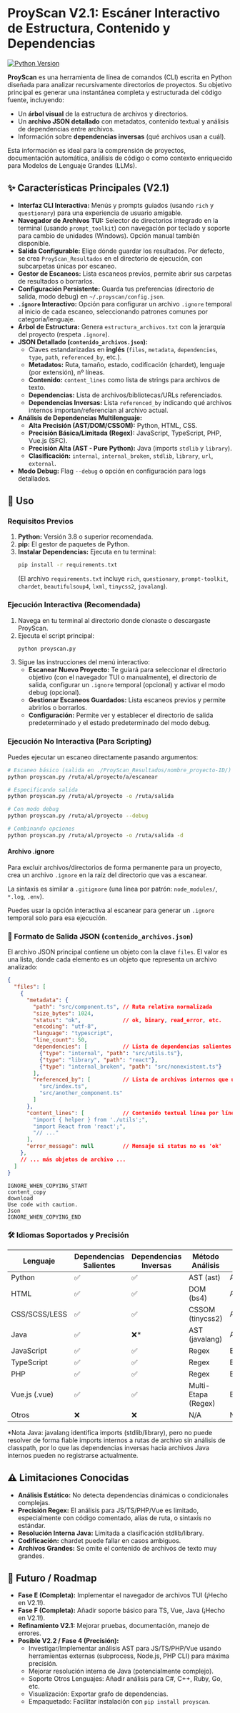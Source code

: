 # ProyScan V2.1: Escáner Interactivo de Estructura, Contenido y Dependencias

[![Python Version](https://img.shields.io/badge/python-3.8+-blue.svg)](https://www.python.org/downloads/)
<!-- Añadir más badges si es relevante: licencia, build status, etc. -->

**ProyScan** es una herramienta de línea de comandos (CLI) escrita en Python diseñada para analizar recursivamente directorios de proyectos. Su objetivo principal es generar una instantánea completa y estructurada del código fuente, incluyendo:

*   Un **árbol visual** de la estructura de archivos y directorios.
*   Un **archivo JSON detallado** con metadatos, contenido textual y análisis de dependencias entre archivos.
*   Información sobre **dependencias inversas** (qué archivos usan a cuál).

Esta información es ideal para la comprensión de proyectos, documentación automática, análisis de código o como contexto enriquecido para Modelos de Lenguaje Grandes (LLMs).

## ✨ Características Principales (V2.1)

*   **Interfaz CLI Interactiva:** Menús y prompts guiados (usando `rich` y `questionary`) para una experiencia de usuario amigable.
*   **Navegador de Archivos TUI:** Selector de directorios integrado en la terminal (usando `prompt_toolkit`) con navegación por teclado y soporte para cambio de unidades (Windows). Opción manual también disponible.
*   **Salida Configurable:** Elige dónde guardar los resultados. Por defecto, se crea `ProyScan_Resultados` en el directorio de ejecución, con subcarpetas únicas por escaneo.
*   **Gestor de Escaneos:** Lista escaneos previos, permite abrir sus carpetas de resultados o borrarlos.
*   **Configuración Persistente:** Guarda tus preferencias (directorio de salida, modo debug) en `~/.proyscan/config.json`.
*   **`.ignore` Interactivo:** Opción para configurar un archivo `.ignore` temporal al inicio de cada escaneo, seleccionando patrones comunes por categoría/lenguaje.
*   **Árbol de Estructura:** Genera `estructura_archivos.txt` con la jerarquía del proyecto (respeta `.ignore`).
*   **JSON Detallado (`contenido_archivos.json`):**
    *   Claves estandarizadas en **inglés** (`files`, `metadata`, `dependencies`, `type`, `path`, `referenced_by`, etc.).
    *   **Metadatos:** Ruta, tamaño, estado, codificación (chardet), lenguaje (por extensión), nº líneas.
    *   **Contenido:** `content_lines` como lista de strings para archivos de texto.
    *   **Dependencias:** Lista de archivos/bibliotecas/URLs referenciados.
    *   **Dependencias Inversas:** Lista `referenced_by` indicando qué archivos internos importan/referencian al archivo actual.
*   **Análisis de Dependencias Multilenguaje:**
    *   **Alta Precisión (AST/DOM/CSSOM):** Python, HTML, CSS.
    *   **Precisión Básica/Limitada (Regex):** JavaScript, TypeScript, PHP, Vue.js (SFC).
    *   **Precisión Alta (AST - Pure Python):** Java (imports `stdlib` y `library`).
    *   **Clasificación:** `internal`, `internal_broken`, `stdlib`, `library`, `url`, `external`.
*   **Modo Debug:** Flag `--debug` o opción en configuración para logs detallados.

## 🚀 Uso

### Requisitos Previos

1.  **Python:** Versión 3.8 o superior recomendada.
2.  **pip:** El gestor de paquetes de Python.
3.  **Instalar Dependencias:** Ejecuta en tu terminal:
    ```bash
    pip install -r requirements.txt
    ```
    (El archivo `requirements.txt` incluye `rich`, `questionary`, `prompt-toolkit`, `chardet`, `beautifulsoup4`, `lxml`, `tinycss2`, `javalang`).

### Ejecución Interactiva (Recomendada)

1.  Navega en tu terminal al directorio donde clonaste o descargaste ProyScan.
2.  Ejecuta el script principal:
    ```bash
    python proyscan.py
    ```
3.  Sigue las instrucciones del menú interactivo:
    *   **Escanear Nuevo Proyecto:** Te guiará para seleccionar el directorio objetivo (con el navegador TUI o manualmente), el directorio de salida, configurar un `.ignore` temporal (opcional) y activar el modo debug (opcional).
    *   **Gestionar Escaneos Guardados:** Lista escaneos previos y permite abrirlos o borrarlos.
    *   **Configuración:** Permite ver y establecer el directorio de salida predeterminado y el estado predeterminado del modo debug.

### Ejecución No Interactiva (Para Scripting)

Puedes ejecutar un escaneo directamente pasando argumentos:

```bash
# Escaneo básico (salida en ./ProyScan_Resultados/nombre_proyecto-ID/)
python proyscan.py /ruta/al/proyecto/a/escanear

# Especificando salida
python proyscan.py /ruta/al/proyecto -o /ruta/salida

# Con modo debug
python proyscan.py /ruta/al/proyecto --debug

# Combinando opciones
python proyscan.py /ruta/al/proyecto -o /ruta/salida -d
```

#### Archivo .ignore

Para excluir archivos/directorios de forma permanente para un proyecto, crea un archivo `.ignore` en la raíz del directorio que vas a escanear.

La sintaxis es similar a `.gitignore` (una línea por patrón: `node_modules/`, `*.log`, `.env`).

Puedes usar la opción interactiva al escanear para generar un `.ignore` temporal solo para esa ejecución.

### 📄 Formato de Salida JSON (`contenido_archivos.json`)

El archivo JSON principal contiene un objeto con la clave `files`. El valor es una lista, donde cada elemento es un objeto que representa un archivo analizado:

```json
{
  "files": [
    {
      "metadata": {
        "path": "src/component.ts", // Ruta relativa normalizada
        "size_bytes": 1024,
        "status": "ok",             // ok, binary, read_error, etc.
        "encoding": "utf-8",
        "language": "typescript",
        "line_count": 50,
        "dependencies": [           // Lista de dependencias salientes
          {"type": "internal", "path": "src/utils.ts"},
          {"type": "library", "path": "react"},
          {"type": "internal_broken", "path": "src/nonexistent.ts"}
        ],
        "referenced_by": [          // Lista de archivos internos que usan este
          "src/index.ts",
          "src/another_component.ts"
        ]
      },
      "content_lines": [            // Contenido textual línea por línea
        "import { helper } from './utils';",
        "import React from 'react';",
        "// ..."
      ],
      "error_message": null         // Mensaje si status no es 'ok'
    },
    // ... más objetos de archivo ...
  ]
}
```
```
IGNORE_WHEN_COPYING_START
content_copy
download
Use code with caution.
Json
IGNORE_WHEN_COPYING_END
```

### 🛠️ Idiomas Soportados y Precisión

| Lenguaje        | Dependencias Salientes | Dependencias Inversas | Método Análisis     | Precisión         |
| --------------- | ---------------------- | --------------------- | ------------------- | ----------------- |
| Python          | ✅                     | ✅                    | AST (ast)           | Alta              |
| HTML            | ✅                     | ✅                    | DOM (bs4)           | Alta              |
| CSS/SCSS/LESS   | ✅                     | ✅                    | CSSOM (tinycss2)    | Alta              |
| Java            | ✅                     | ❌*                   | AST (javalang)      | Alta (Imports)    |
| JavaScript      | ✅                     | ✅                    | Regex               | Básica/Limitada   |
| TypeScript      | ✅                     | ✅                    | Regex               | Básica/Limitada   |
| PHP             | ✅                     | ✅                    | Regex               | Básica/Limitada   |
| Vue.js (.vue)   | ✅                     | ✅                    | Multi-Etapa (Regex) | Baja/Limitada     |
| Otros           | ❌                     | ❌                    | N/A                 | N/A               |

*Nota Java: javalang identifica imports (stdlib/library), pero no puede resolver de forma fiable imports internos a rutas de archivo sin análisis de classpath, por lo que las dependencias inversas hacia archivos Java internos pueden no registrarse actualmente.

## ⚠️ Limitaciones Conocidas

*   **Análisis Estático:** No detecta dependencias dinámicas o condicionales complejas.
*   **Precisión Regex:** El análisis para JS/TS/PHP/Vue es limitado, especialmente con código comentado, alias de ruta, o sintaxis no estándar.
*   **Resolución Interna Java:** Limitada a clasificación stdlib/library.
*   **Codificación:** chardet puede fallar en casos ambiguos.
*   **Archivos Grandes:** Se omite el contenido de archivos de texto muy grandes.

## 🔮 Futuro / Roadmap

*   **Fase E (Completa):** Implementar el navegador de archivos TUI (¡Hecho en V2.1!).
*   **Fase F (Completa):** Añadir soporte básico para TS, Vue, Java (¡Hecho en V2.1!).
*   **Refinamiento V2.1:** Mejorar pruebas, documentación, manejo de errores.
*   **Posible V2.2 / Fase 4 (Precisión):**
    *   Investigar/Implementar análisis AST para JS/TS/PHP/Vue usando herramientas externas (subprocess, Node.js, PHP CLI) para máxima precisión.
    *   Mejorar resolución interna de Java (potencialmente complejo).
    *   Soporte Otros Lenguajes: Añadir análisis para C#, C++, Ruby, Go, etc.
    *   Visualización: Exportar grafo de dependencias.
    *   Empaquetado: Facilitar instalación con `pip install proyscan`.
